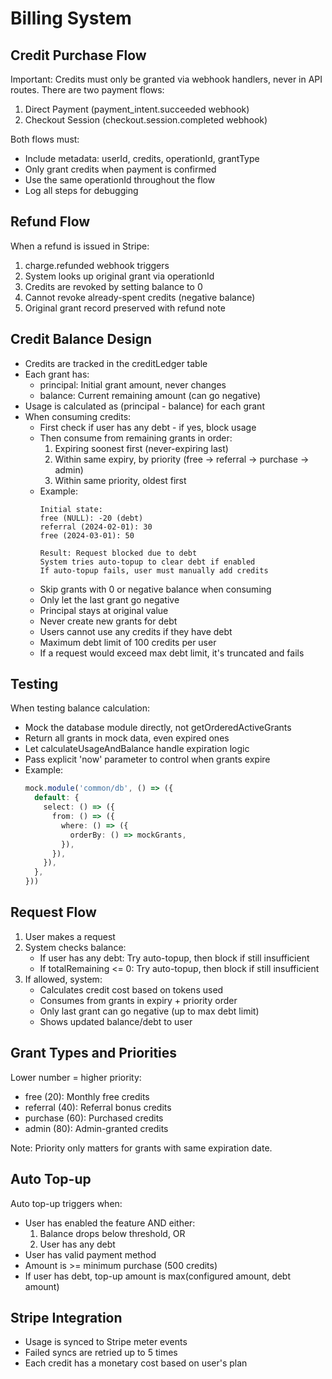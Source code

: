 # Billing System

## Credit Purchase Flow

Important: Credits must only be granted via webhook handlers, never in API routes. There are two payment flows:

1. Direct Payment (payment_intent.succeeded webhook)
2. Checkout Session (checkout.session.completed webhook)

Both flows must:
- Include metadata: userId, credits, operationId, grantType
- Only grant credits when payment is confirmed
- Use the same operationId throughout the flow
- Log all steps for debugging

## Refund Flow

When a refund is issued in Stripe:
1. charge.refunded webhook triggers
2. System looks up original grant via operationId
3. Credits are revoked by setting balance to 0
4. Cannot revoke already-spent credits (negative balance)
5. Original grant record preserved with refund note

## Credit Balance Design

- Credits are tracked in the creditLedger table
- Each grant has:
  - principal: Initial grant amount, never changes
  - balance: Current remaining amount (can go negative)
- Usage is calculated as (principal - balance) for each grant
- When consuming credits:
  - First check if user has any debt - if yes, block usage
  - Then consume from remaining grants in order:
    1. Expiring soonest first (never-expiring last)
    2. Within same expiry, by priority (free -> referral -> purchase -> admin)
    3. Within same priority, oldest first
  - Example:
    ```
    Initial state:
    free (NULL): -20 (debt)
    referral (2024-02-01): 30
    free (2024-03-01): 50
    
    Result: Request blocked due to debt
    System tries auto-topup to clear debt if enabled
    If auto-topup fails, user must manually add credits
    ```
  - Skip grants with 0 or negative balance when consuming
  - Only let the last grant go negative
  - Principal stays at original value
  - Never create new grants for debt
  - Users cannot use any credits if they have debt
  - Maximum debt limit of 100 credits per user
  - If a request would exceed max debt limit, it's truncated and fails

## Testing

When testing balance calculation:
- Mock the database module directly, not getOrderedActiveGrants
- Return all grants in mock data, even expired ones
- Let calculateUsageAndBalance handle expiration logic
- Pass explicit 'now' parameter to control when grants expire
- Example:
  ```typescript
  mock.module('common/db', () => ({
    default: {
      select: () => ({
        from: () => ({
          where: () => ({
            orderBy: () => mockGrants,
          }),
        }),
      }),
    },
  }))
  ```

## Request Flow

1. User makes a request
2. System checks balance:
   - If user has any debt: Try auto-topup, then block if still insufficient
   - If totalRemaining <= 0: Try auto-topup, then block if still insufficient
3. If allowed, system:
   - Calculates credit cost based on tokens used
   - Consumes from grants in expiry + priority order
   - Only last grant can go negative (up to max debt limit)
   - Shows updated balance/debt to user

## Grant Types and Priorities

Lower number = higher priority:
- free (20): Monthly free credits
- referral (40): Referral bonus credits  
- purchase (60): Purchased credits
- admin (80): Admin-granted credits

Note: Priority only matters for grants with same expiration date.

## Auto Top-up

Auto top-up triggers when:
- User has enabled the feature AND either:
  1. Balance drops below threshold, OR
  2. User has any debt
- User has valid payment method
- Amount is >= minimum purchase (500 credits)
- If user has debt, top-up amount is max(configured amount, debt amount)

## Stripe Integration

- Usage is synced to Stripe meter events
- Failed syncs are retried up to 5 times
- Each credit has a monetary cost based on user's plan
